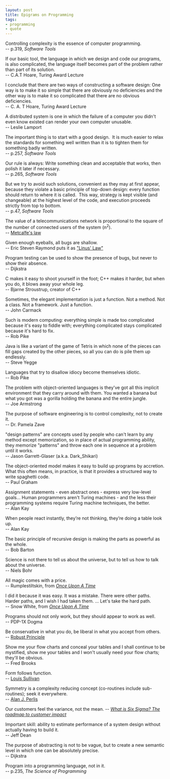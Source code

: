 ```yaml
---
layout: post
title: Epigrams on Programming
tags:
- programming
- quote
---
```


Controlling complexity is the essence of computer programming.  
-- p.319, _Software Tools_

If our basic tool, the language in which we design and code our programs,
is also complicated, the language itself becomes part of the problem
rather than part of its solution.  
-- C.A.T Hoare, Turing Award Lecture

I conclude that there are two ways of constructing a software design: One
way is to make it so simple that there are obviously no deficiencies
and the other way is to make it so complicated that there are no
obvious deficiencies.   
-- C. A. T Hoare, Turing Award Lecture

A distributed system is one in which the failure of a computer you didn't
even know existed can render your own computer unusable.  
-- Leslie Lamport

The important thing is to start with a good design. &nbsp;It is much easier
to relax the standards for something well written than it is to tighten
them for something badly written.  
-- p.257, _Software Tools_

Our rule is always: Write something clean and acceptable that works, then
polish it later if necessary.  
-- p.265, _Software Tools_

But we try to avoid such solutions, convenient as they may at first appear,
because they violate a basic principle of top-down design: every function
should return to where it is called. &nbsp;This way, strategy is kept
visible (and changeable) at the highest level of the code, and execution
proceeds strictly from top to bottom.  
-- p.47, _Software Tools_

The value of a telecommunications network is proportional to the square of
the number of connected users of the system (n<sup>2</sup>).  
-- [Metcalfe's law](http://en.wikipedia.org/wiki/Metcalfe's_law)

Given enough eyeballs, all bugs are shallow.  
-- Eric Steven Raymond puts it as ["Linus' Law"](http://en.wikipedia.org/wiki/Linus'_Law)

Program testing can be used to show the presence of bugs, but never to show
their absence.  
-- Dijkstra

C makes it easy to shoot yourself in the foot; C++ makes it harder, but
when you do, it blows away your whole leg.  
-- Bjarne Stroustrup, creator of C++

Sometimes, the elegant implementation is just a function. Not a method. Not
a class. Not a framework. Just a function.  
-- John Carmack

Such is modern computing: everything simple is made too complicated because
it's easy to fiddle with; everything complicated stays complicated because
it's hard to fix.  
-- Rob Pike

Java is like a variant of the game of Tetris in which none of the pieces
can fill gaps created by the other pieces, so all you can do is pile them
up endlessly.  
-- Steve Yegge

Languages that try to disallow idiocy become themselves idiotic.  
-- Rob Pike

The problem with object-oriented languages is they've got all this implicit
environment that they carry around with them. You wanted a banana but what
you got was a gorilla holding the banana and the entire jungle.  
-- Joe Armstrong

The purpose of software engineering is to control complexity, not to create
it.  
-- Dr. Pamela Zave

"design patterns" are concepts used by people who can't learn by any method
except memorization, so in place of actual programming ability, they
memorize "patterns" and throw each one in sequence at a problem until it
works.  
-- Jason Garrett-Glaser (a.k.a. Dark_Shikari)

The object-oriented model makes it easy to build up programs by
accretion. What this often means, in practice, is that it provides a
structured way to write spaghetti code.  
-- Paul Graham

Assignment statements - even abstract ones - express very low-level
goals... Human programmers aren't Turing machines - and the less their
programming systems require Turing machine techniques, the better.  
-- Alan Kay

When people react instantly, they’re not thinking, they’re doing a table
look up.  
-- Alan Kay

The basic principle of recursive design is making the parts as powerful as
the whole.  
-- Bob Barton

Science is not there to tell us about the universe, but to tell us how to
talk about the universe.  
-- Niels Bohr

All magic comes with a price.  
-- Rumplestiltskin, from [_Once Upon A Time_](http://www.imdb.com/title/tt1843230/)

I did it because it was easy. It was a mistake. There were other
paths. Harder paths, and I wish I had taken them. ... Let's take the hard
path.  
-- Snow White, from [_Once Upon A Time_](http://www.imdb.com/title/tt1843230/)

Programs should not only work, but they should appear to work as well.  
-- PDP-1X Dogma

Be conservative in what you do, be liberal in what you accept from others.  
-- [Robust Principle](http://en.wikipedia.org/wiki/Robustness_Principle)

Show me your flow charts and conceal your tables and I shall continue to be mystified, show me your
tables and I won't usually need your flow charts; they'll be obvious.  
-- Fred Brooks

Form follows function.  
-- [Louis Sullivan](http://en.wikipedia.org/wiki/Form_follows_function)

Symmetry is a complexity reducing concept (co-routines include sub-routines); seek it everywhere.  
-- [Alan J. Perlis](http://pu.inf.uni-tuebingen.de/users/klaeren/epigrams.html)

Our customers feel the variance, not the mean.
-- [_What is Six Sigma? The roadmap to customer impact_](http://www.ge.com/sixsigma/SixSigma.pdf)

Important skill: ability to estimate performance of a system design without actually having to build
it.  
-- Jeff Dean

The purpose of abstracting is not to be vague, but to create a new semantic level in which one can
be absolutely precise.  
-- Dijkstra

Program into a programming language, not in it.  
-- p.235, _The Science of Programming_
